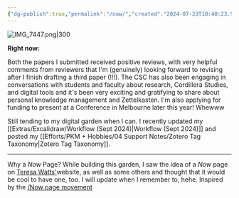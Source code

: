 ```yaml
---
{"dg-publish":true,"permalink":"/now/","created":"2024-07-23T10:40:23.995+08:00","updated":"2024-09-27T11:12:31.338+08:00"}
---
```


![IMG_7447.png|300](/img/user/Extras/IMG_7447.png)

**Right now:**

Both the papers I submitted received positive reviews, with very helpful comments from reviewers that I'm (genuinely) looking forward to revising after I finish drafting a third paper (!!!). The CSC has also been engaging in conversations with students and faculty about research, Cordillera Studies, and digital tools and it's been very exciting and gratifying to share about personal knowledge management and Zettelkasten. I'm also applying for funding to present at a Conference in Melbourne later this year! Whewww

Still tending to my digital garden when I can. I recently updated my [[Extras/Excalidraw/Workflow (Sept 2024)\|Workflow (Sept 2024)]] and posted my [[Efforts/PKM + Hobbies/04 Support Notes/Zotero Tag Taxonomy\|Zotero Tag Taxonomy]].

---
Why a *Now* Page? While building this garden, I saw the idea of a *Now* page on [Teresa Watts'](https://teresawatts.com/)website, as well as some others and thought that it would be cool to have one, too. I will update when I remember to, hehe. Inspired by the [/Now page movement](https://nownownow.com/about)